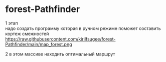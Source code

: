 # forest-Pathfinder


1 этап  
надо создать программу которая в ручном режиме поможет составить кортеж смежностей  
https://raw.githubusercontent.com/kirilfsugee/forest-Pathfinder/main/map_forest.png

2 в этом массиве находить оптимальный маршрут  

